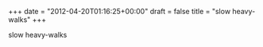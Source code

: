 +++
date = "2012-04-20T01:16:25+00:00"
draft = false
title = "slow heavy-walks"
+++
<p>slow heavy-walks</p> 
